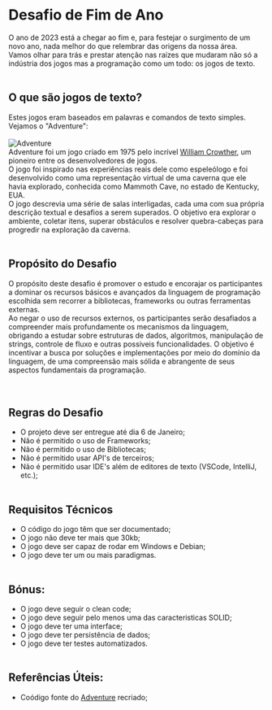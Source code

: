 # Desafio de Fim de Ano
O ano de 2023 está a chegar ao fim e, para festejar o surgimento de um novo ano, nada melhor do que relembrar das origens da nossa área. <br>
Vamos olhar para trás e prestar atenção nas raízes que mudaram não só a indústria dos jogos mas a programação como um todo: os jogos de texto. 
<br><br>


## O que são jogos de texto?
Estes jogos eram baseados em palavras e comandos de texto simples. <br>
Vejamos o "Adventure": <br><br>
![Adventure](https://github.com/Ismael-Moreira-Kt/Desafio-Fim.de.Ano/assets/154206380/378f6926-430b-4be9-81f7-e2b6289bc063) <br>
Adventure foi um jogo criado em 1975 pelo incrível <a href="https://en.wikipedia.org/wiki/William_Crowther_%28programmer%29">William Crowther</a>, um pioneiro entre os desenvolvedores de jogos. <br>
O jogo foi inspirado nas experiências reais dele como espeleólogo e foi desenvolvido como uma representação virtual de uma caverna que ele havia explorado, conhecida como Mammoth Cave, no estado de Kentucky, EUA. <br>
O jogo descrevia uma série de salas interligadas, cada uma com sua própria descrição textual e desafios a serem superados. O objetivo era explorar o ambiente, coletar itens, superar obstáculos e resolver quebra-cabeças para progredir na exploração da caverna.
<br><br>


## Propósito do Desafio
O propósito deste desafio é promover o estudo e encorajar os participantes a dominar os recursos básicos e avançados da linguagem de programação escolhida sem recorrer a bibliotecas, frameworks ou outras ferramentas externas. <br>
Ao negar o uso de recursos externos, os participantes serão desafiados a compreender mais profundamente os mecanismos da linguagem, obrigando a estudar sobre estruturas de dados, algoritmos, manipulação de strings, controle de fluxo e outras possiveis funcionalidades. O objetivo é incentivar a busca por soluções e implementações por meio do domínio da linguagem, de uma compreensão mais sólida e abrangente de seus aspectos fundamentais da programação. <br>
<br><br>


## Regras do Desafio
- O projeto deve ser entregue até dia 6 de Janeiro;
- Não é permitido o uso de Frameworks;
- Não é permitido o uso de Bibliotecas;
- Não é permitido usar API's de terceiros;
- Não é permitido usar IDE's além de editores de texto (VSCode, IntelliJ, etc.);
<br><br>


## Requisitos Técnicos
- O código do jogo têm que ser documentado;
- O jogo não deve ter mais que 30kb;
- O jogo deve ser capaz de rodar em Windows e Debian;
- O jogo deve ter um ou mais paradigmas.
<br><br>


## Bónus:
- O jogo deve seguir o clean code;
- O jogo deve seguir pelo menos uma das caracteristicas SOLID;
- O jogo deve ter uma interface;
- O jogo deve ter persistência de dados;
- O jogo deve ter testes automatizados.
<br><br>


## Referências Úteis:
- Coódigo fonte do <a href="https://github.com/wh0am1-dev/adventure/tree/master/src">Adventure</a> recriado;